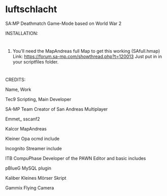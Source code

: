 # luftschlacht
SA:MP Deathmatch Game-Mode based on World War 2


INSTALLATION:
#
1) You'll need the MapAndreas full Map to get this working (SAfull.hmap) Link: https://forum.sa-mp.com/showthread.php?t=120013
   Just put in in your scriptfiles folder.





#



CREDITS:

Name,	Work

Tec9 Scripting, Main Developer

SA-MP Team	Creator of San Andreas Multiplayer

Emmet_	sscanf2 

Kalcor	MapAndreas

Kleiner Opa	ocmd include

Incognito	Streamer include

ITB CompuPhase	Developer of the PAWN Editor and basic includes

pBlueG MySQL plugin

Kaliber Kleines Mörser Skript

Gammix Flying Camera
